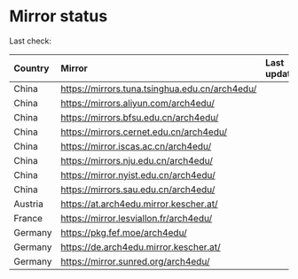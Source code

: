 <script src="./time.js"></script>
# Mirror status
Last check: <script type="text/javascript">localize(1743445985.5839872);</script>

|Country|Mirror|Last update|
|:------|:-----|:----------|
|China|https://mirrors.tuna.tsinghua.edu.cn/arch4edu/|<script type="text/javascript">localize(1743403756);</script>|
|China|https://mirrors.aliyun.com/arch4edu/|<script type="text/javascript">localize(1743403756);</script>|
|China|https://mirrors.bfsu.edu.cn/arch4edu/|<script type="text/javascript">localize(1743403756);</script>|
|China|https://mirrors.cernet.edu.cn/arch4edu/|<script type="text/javascript">localize(1743403756);</script>|
|China|https://mirror.iscas.ac.cn/arch4edu/|<script type="text/javascript">localize(1743359895);</script>|
|China|https://mirrors.nju.edu.cn/arch4edu/|<script type="text/javascript">localize(1743316932);</script>|
|China|https://mirror.nyist.edu.cn/arch4edu/|<script type="text/javascript">localize(1743403756);</script>|
|China|https://mirrors.sau.edu.cn/arch4edu/|<script type="text/javascript">localize(1731653531);</script>|
|Austria|https://at.arch4edu.mirror.kescher.at/|<script type="text/javascript">localize(1743403756);</script>|
|France|https://mirror.lesviallon.fr/arch4edu/|<script type="text/javascript">localize(1743403756);</script>|
|Germany|https://pkg.fef.moe/arch4edu/|<script type="text/javascript">localize(1743403756);</script>|
|Germany|https://de.arch4edu.mirror.kescher.at/|<script type="text/javascript">localize(1743403756);</script>|
|Germany|https://mirror.sunred.org/arch4edu/|<script type="text/javascript">localize(1743403756);</script>|

<script src="./tablefilter/tablefilter.js"></script>
<script src="./table.js"></script>